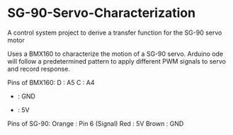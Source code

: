 # SG-90-Servo-Characterization
A control system project to derive a transfer function for the SG-90 servo motor

Uses a BMX160 to characterize the motion of a SG-90 servo.
Arduino ode will follow a predetermined pattern to apply different PWM signals to servo and record response.

Pins of BMX160:
D : A5
C : A4
- : GND
+ : 5V

Pins of SG-90:
Orange  : Pin 6 (Signal)
Red     : 5V
Brown   : GND
